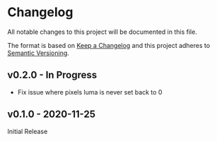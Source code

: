 # Changelog

All notable changes to this project will be documented in this file.

The format is based on [Keep a Changelog](http://keepachangelog.com/)
and this project adheres to [Semantic Versioning](http://semver.org/).

## v0.2.0 - In Progress

 - Fix issue where pixels luma is never set back to 0

## v0.1.0 - 2020-11-25

Initial Release